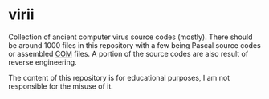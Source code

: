 # virii
Collection of ancient computer virus source codes (mostly). 
There should be around 1000 files in this repository with a few being Pascal source codes or assembled [COM](https://en.wikipedia.org/wiki/COM_file) files. A portion of the source codes are also result of reverse engineering.

The content of this repository is for educational purposes, I am not responsible for the misuse of it.
